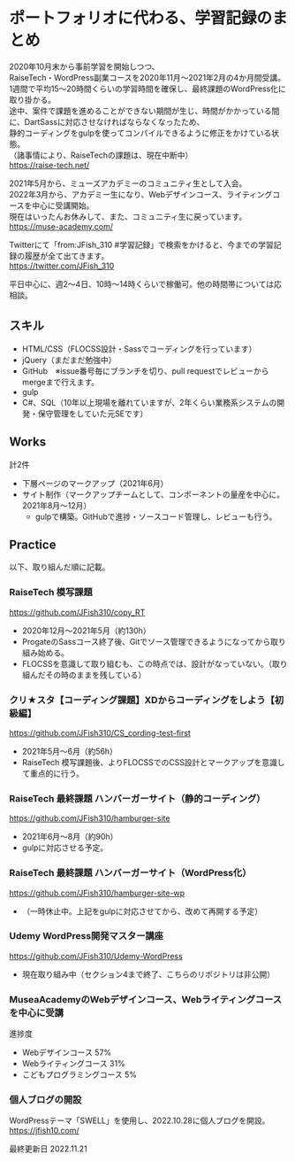 # ポートフォリオに代わる、学習記録のまとめ
2020年10月末から事前学習を開始しつつ、  
RaiseTech・WordPress副業コースを2020年11月～2021年2月の4か月間受講。  
1週間で平均15～20時間くらいの学習時間を確保し、最終課題のWordPress化に取り掛かる。  
途中、案件で課題を進めることができない期間が生じ、時間がかかっている間に、DartSassに対応させなければならなくなったため、  
静的コーディングをgulpを使ってコンパイルできるように修正をかけている状態。  
（諸事情により、RaiseTechの課題は、現在中断中）  
https://raise-tech.net/

2021年5月から、ミューズアカデミーのコミュニティ生として入会。  
2022年3月から、アカデミー生になり、Webデザインコース、ライティングコースを中心に受講開始。  
現在はいったんお休みして、また、コミュニティ生に戻っています。  
https://muse-academy.com/

Twitterにて「from:JFish_310 #学習記録」で検索をかけると、今までの学習記録の履歴が全て出てきます。  
https://twitter.com/JFish_310

平日中心に、週2～4日、10時～14時くらいで稼働可。他の時間帯については応相談。  

## スキル
- HTML/CSS（FLOCSS設計・Sassでコーディングを行っています）
- jQuery（まだまだ勉強中）
- GitHub　※issue番号毎にブランチを切り、pull requestでレビューからmergeまで行えます。
- gulp
- C#、SQL（10年以上現場を離れていますが、2年くらい業務系システムの開発・保守管理をしていた元SEです）  

## Works
計2件
- 下層ページのマークアップ（2021年6月）
- サイト制作（マークアップチームとして、コンポーネントの量産を中心に。2021年8月～12月）
    - gulpで構築。GitHubで進捗・ソースコード管理し、レビューも行う。  

## Practice
以下、取り組んだ順に記載。

### RaiseTech 模写課題
https://github.com/JFish310/copy_RT
- 2020年12月～2021年5月（約130h）
- ProgateのSassコース終了後、Gitでソース管理できるようになってから取り組み始める。
- FLOCSSを意識して取り組むも、この時点では、設計がなっていない。（取り組んだその時のままを残している）

### クリ★スタ【コーディング課題】XDからコーディングをしよう【初級編】
https://github.com/JFish310/CS_cording-test-first
- 2021年5月～6月（約56h）
- RaiseTech 模写課題後、よりFLOCSSでのCSS設計とマークアップを意識して重点的に行う。

### RaiseTech 最終課題 ハンバーガーサイト（静的コーディング）
https://github.com/JFish310/hamburger-site
- 2021年6月～8月（約90h）
- gulpに対応させる予定。

### RaiseTech 最終課題 ハンバーガーサイト（WordPress化）
https://github.com/JFish310/hamburger-site-wp
- （一時休止中。上記をgulpに対応させてから、改めて再開する予定）

### Udemy WordPress開発マスター講座
https://github.com/JFish310/Udemy-WordPress
- 現在取り組み中（セクション4まで終了、こちらのリポジトリは非公開）

### MuseaAcademyのWebデザインコース、Webライティングコースを中心に受講
進捗度
- Webデザインコース 57%
- Webライティングコース 31%
- こどもプログラミングコース 5%

### 個人ブログの開設
WordPressテーマ「SWELL」を使用し、2022.10.28に個人ブログを開設。  
https://jfish10.com/

最終更新日 2022.11.21
